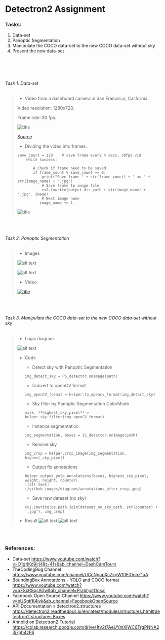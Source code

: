 # Detectron2 Assignment

### Tasks:

1. Data-set
2. Panoptic Segmentation
3. Manipulate the COCO data-set to the new COCO data-set without sky
4. Present the new data-set

<p>
<br />
<br />
</p>

# 
###### Task 1. Data-set
> - Video from a dashboard camera in San Francisco, California.
> 
> Video resolution: 1280x720. 
> 
> Frame rate: 30 fps.
>
> ![title](/github_images/youtube.png)
>
> [Source](https://www.youtube.com/watch?v=O1g4Kd9irj4&t=42s&ab_channel=DashCamTours)
>  
> 
> - Dividing the video into frames.
> ```
> save_count = 120    # save frame every 4 secs, 30fps vid
>     while success:
>
>        # Check if frame need to be saved
>        if frame_count % save_count == 0:
>            print("Save frame " + str(frame_count) + " as " + str(image_name) + ".jpg")
>            # Save frame to image file
>            cv2.imwrite(output_dir_path + str(image_name) + '.jpg', image)
>            # Next image name
>           image_name += 1
> ```
> 
> ![title](/github_images/video_to_frames.png) 
> 

<p>
<br />
<br />
</p>

###### Task 2. Panoptic Segmentation
> - Images
> 
> ![alt text](/github_images/Panoptic_Segmentation/example1.jpg)
> 
> ![alt text](/github_images/Panoptic_Segmentation/example2.jpg)
> 
> - Video
>
> [![title](/github_images/youtube_symbol.png "ChameleonVISION - video assistant referee system for beach volleyball games")](https://youtu.be/ZWi2Loa3oFI)
> 
> 

<p>
<br />
<br />
</p>

###### Task 3. Manipulate the COCO data-set to the new COCO data-set without sky
> - Logic diagram
> 
> ![alt text](/github_images/diagrams/logic_diagram.png)
>
> - Code
>
>   - Detect sky with Panoptic Segmentation
>   ```
>   img_detect_sky = PS_detector.onImage(path)
>   ```
>
>   - Convert to openCV format
>   ```
>   img_openCV_format = helper.to_opencv_format(img_detect_sky)
>   ```
>
>   - Sky filter by Panoptic Segmentation ColorMode
>   ```
>   mask, **highest_sky_pixel** = helper.sky_filter(img_openCV_format)
>   ```
>
>   - Instance segmentation
>   ```
>   img_segmentation, boxes = IS_detector.onImage(path)
>   ```
>
>   - Remove sky
>   ```
>   img_crop = helper.crop_image(img_segmentation, highest_sky_pixel)
>   ```
>
>   - Output fix annotations
>   ```
>   helper.output_yolo_Annotations(boxes, highest_sky_pixel, weight, height, counter)
>   ![alt text](/github_images/diagrams/annotations_after_crop.jpeg)
>   ``` 
>
>   - Save new dataset (no sky)
>   ```
>   cv2.imwrite(os.path.join(dataset_no_sky_path, str(counter) + '.jpg'), img_crop)
>   ```
>
> - Result
> ![alt text](/github_images/compare/example1.jpg)
> ![alt text](/github_images/compare/example2.jpg)
>
>

<p>
<br />
<br />
</p>

### References:

- Data-set
  https://www.youtube.com/watch?v=O1g4Kd9irj4&t=41s&ab_channel=DashCamTours
- TheCodingBug Channel
  https://www.youtube.com/channel/UCcNgapXcZkyW10FIOohZ1uA
- BoundingBox Annotations - YOLO and COCO format 
  https://www.youtube.com/watch?v=qESxRSqsAGw&ab_channel=PrabhjotGosal
- Facebook Open Source Channel
  https://www.youtube.com/watch?v=eUSgtfK4ivk&ab_channel=FacebookOpenSource
- API Documentation » detectron2.structures 
  https://detectron2.readthedocs.io/en/latest/modules/structures.html#detectron2.structures.Boxes
- Annolid on Detectron2 Tutorial 
  https://colab.research.google.com/drive/1tv2t7AeUYmXjWC6TrgPNNA23j7ph4zF6
  
